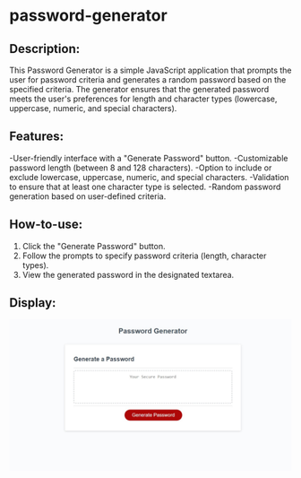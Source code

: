 # password-generator

## Description:
This Password Generator is a simple JavaScript application that prompts the user for password criteria and generates a random password based on the specified criteria. The generator ensures that the generated password meets the user's preferences for length and character types (lowercase, uppercase, numeric, and special characters).


## Features:
-User-friendly interface with a "Generate Password" button.
-Customizable password length (between 8 and 128 characters).
-Option to include or exclude lowercase, uppercase, numeric, and special characters.
-Validation to ensure that at least one character type is selected.
-Random password generation based on user-defined criteria.

## How-to-use:
1. Click the "Generate Password" button.
2. Follow the prompts to specify password criteria (length, character types).
3. View the generated password in the designated textarea.

## Display:
![Alt text](<./assets/Web capture_21-1-2024_213835_localhost.jpeg>)